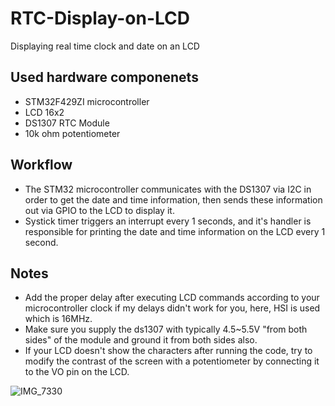 # RTC-Display-on-LCD
Displaying real time clock and date on an LCD

## Used hardware componenets
- STM32F429ZI microcontroller
- LCD 16x2
- DS1307 RTC Module
- 10k ohm potentiometer

## Workflow
- The STM32 microcontroller communicates with the DS1307 via I2C in order to get the date and time information, then sends these information out via GPIO to the LCD to display it.
- Systick timer triggers an interrupt every 1 seconds, and it's handler is responsible for printing the date and time information on the LCD every 1 second.

## Notes
- Add the proper delay after executing LCD commands according to your microcontroller clock if my delays didn't work for you, here, HSI is used  which is 16MHz.
- Make sure you supply the ds1307 with typically 4.5~5.5V "from both sides" of the module and ground it from both sides also.
- If your LCD doesn't show the characters after running the code, try to modify the contrast of the screen with a potentiometer by connecting it to the VO pin on the LCD.

![IMG_7330](https://user-images.githubusercontent.com/29959479/194268192-6186ec24-fac6-4361-9618-d3c170031326.jpg)
